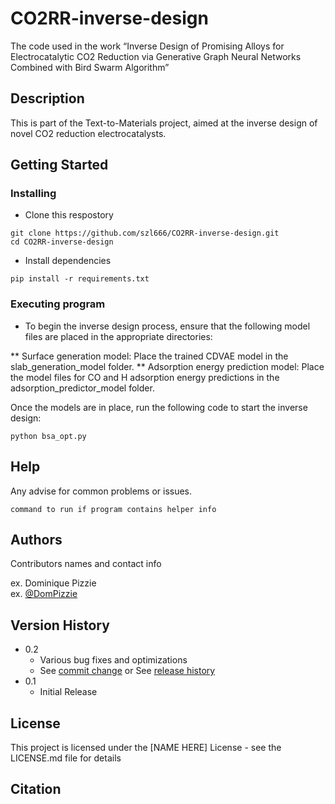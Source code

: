 # CO2RR-inverse-design

The code used in the work “Inverse Design of Promising Alloys for Electrocatalytic CO2 Reduction via Generative Graph Neural Networks Combined with Bird Swarm Algorithm”

## Description

This is part of the Text-to-Materials project, aimed at the inverse design of novel CO2 reduction electrocatalysts.

## Getting Started

### Installing

* Clone this respostory
```
git clone https://github.com/szl666/CO2RR-inverse-design.git
cd CO2RR-inverse-design
```
* Install dependencies 
```
pip install -r requirements.txt
```

### Executing program

* To begin the inverse design process, ensure that the following model files are placed in the appropriate directories:

** Surface generation model: Place the trained CDVAE model in the slab_generation_model folder.
** Adsorption energy prediction model: Place the model files for CO and H adsorption energy predictions in the adsorption_predictor_model folder.

Once the models are in place, run the following code to start the inverse design:
```
python bsa_opt.py
```

## Help

Any advise for common problems or issues.
```
command to run if program contains helper info
```

## Authors

Contributors names and contact info

ex. Dominique Pizzie  
ex. [@DomPizzie](https://twitter.com/dompizzie)

## Version History

* 0.2
    * Various bug fixes and optimizations
    * See [commit change]() or See [release history]()
* 0.1
    * Initial Release

## License

This project is licensed under the [NAME HERE] License - see the LICENSE.md file for details

## Citation



